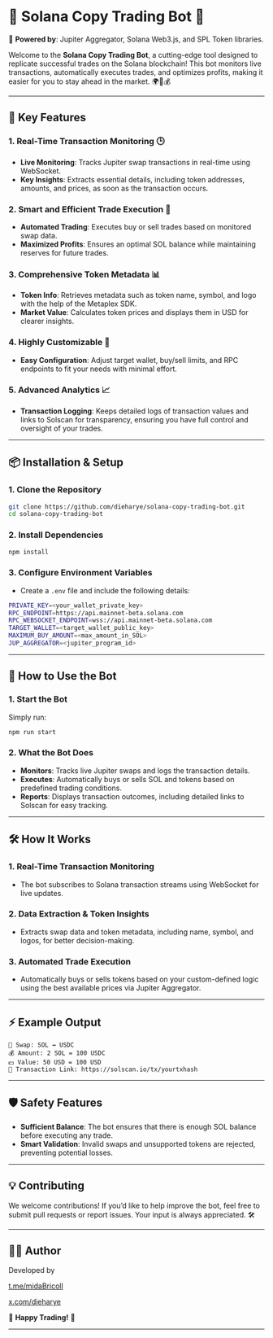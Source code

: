 
# 🚀 **Solana Copy Trading Bot** 🤖

🔗 **Powered by**: Jupiter Aggregator, Solana Web3.js, and SPL Token libraries.

Welcome to the **Solana Copy Trading Bot**, a cutting-edge tool designed to replicate successful trades on the Solana blockchain! This bot monitors live transactions, automatically executes trades, and optimizes profits, making it easier for you to stay ahead in the market. 🌍🔄💰

---

## 📖 **Key Features**

### 1. **Real-Time Transaction Monitoring** 🕒  
- **Live Monitoring**: Tracks Jupiter swap transactions in real-time using WebSocket.  
- **Key Insights**: Extracts essential details, including token addresses, amounts, and prices, as soon as the transaction occurs.

### 2. **Smart and Efficient Trade Execution** 🎯  
- **Automated Trading**: Executes buy or sell trades based on monitored swap data.  
- **Maximized Profits**: Ensures an optimal SOL balance while maintaining reserves for future trades.

### 3. **Comprehensive Token Metadata** 📊  
- **Token Info**: Retrieves metadata such as token name, symbol, and logo with the help of the Metaplex SDK.  
- **Market Value**: Calculates token prices and displays them in USD for clearer insights.

### 4. **Highly Customizable** 🔧  
- **Easy Configuration**: Adjust target wallet, buy/sell limits, and RPC endpoints to fit your needs with minimal effort.

### 5. **Advanced Analytics** 📈  
- **Transaction Logging**: Keeps detailed logs of transaction values and links to Solscan for transparency, ensuring you have full control and oversight of your trades.

---

## 📦 **Installation & Setup**

### 1. **Clone the Repository**  
```bash
git clone https://github.com/dieharye/solana-copy-trading-bot.git  
cd solana-copy-trading-bot
```

### 2. **Install Dependencies**  
```bash
npm install
```

### 3. **Configure Environment Variables**  
- Create a `.env` file and include the following details:  
```bash
PRIVATE_KEY=<your_wallet_private_key>  
RPC_ENDPOINT=https://api.mainnet-beta.solana.com  
RPC_WEBSOCKET_ENDPOINT=wss://api.mainnet-beta.solana.com  
TARGET_WALLET=<target_wallet_public_key>  
MAXIMUM_BUY_AMOUNT=<max_amount_in_SOL>  
JUP_AGGREGATOR=<jupiter_program_id>
```

---

## 🚀 **How to Use the Bot**

### 1. **Start the Bot**  
Simply run:  
```bash
npm run start
```

### 2. **What the Bot Does**  
- **Monitors**: Tracks live Jupiter swaps and logs the transaction details.  
- **Executes**: Automatically buys or sells SOL and tokens based on predefined trading conditions.  
- **Reports**: Displays transaction outcomes, including detailed links to Solscan for easy tracking.

---

## 🛠 **How It Works**

### 1. **Real-Time Transaction Monitoring**  
- The bot subscribes to Solana transaction streams using WebSocket for live updates.

### 2. **Data Extraction & Token Insights**  
- Extracts swap data and token metadata, including name, symbol, and logos, for better decision-making.

### 3. **Automated Trade Execution**  
- Automatically buys or sells tokens based on your custom-defined logic using the best available prices via Jupiter Aggregator.

---

## ⚡ **Example Output**

```plaintext
🚀 Swap: SOL ↔️ USDC  
💰 Amount: 2 SOL = 100 USDC  
💵 Value: 50 USD = 100 USD  
🔗 Transaction Link: https://solscan.io/tx/yourtxhash
```

---

## 🛡 **Safety Features**

- **Sufficient Balance**: The bot ensures that there is enough SOL balance before executing any trade.  
- **Smart Validation**: Invalid swaps and unsupported tokens are rejected, preventing potential losses.

---

## 💡 **Contributing**

We welcome contributions! If you’d like to help improve the bot, feel free to submit pull requests or report issues. Your input is always appreciated. 🛠

---

## 👨‍💻 **Author**

Developed by 

[t.me/midaBricoll](https://t.me/midaBricoll)

[x.com/dieharye](https://x.com/dieharye)

🌟 **Happy Trading!** 🌟

---
